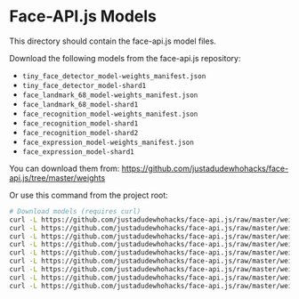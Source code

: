 # Face-API.js Models

This directory should contain the face-api.js model files.

Download the following models from the face-api.js repository:
- `tiny_face_detector_model-weights_manifest.json`
- `tiny_face_detector_model-shard1`
- `face_landmark_68_model-weights_manifest.json`
- `face_landmark_68_model-shard1`
- `face_recognition_model-weights_manifest.json`
- `face_recognition_model-shard1`
- `face_recognition_model-shard2`
- `face_expression_model-weights_manifest.json`
- `face_expression_model-shard1`

You can download them from: https://github.com/justadudewhohacks/face-api.js/tree/master/weights

Or use this command from the project root:
```bash
# Download models (requires curl)
curl -L https://github.com/justadudewhohacks/face-api.js/raw/master/weights/tiny_face_detector_model-weights_manifest.json -o public/models/tiny_face_detector_model-weights_manifest.json
curl -L https://github.com/justadudewhohacks/face-api.js/raw/master/weights/tiny_face_detector_model-shard1 -o public/models/tiny_face_detector_model-shard1
curl -L https://github.com/justadudewhohacks/face-api.js/raw/master/weights/face_landmark_68_model-weights_manifest.json -o public/models/face_landmark_68_model-weights_manifest.json
curl -L https://github.com/justadudewhohacks/face-api.js/raw/master/weights/face_landmark_68_model-shard1 -o public/models/face_landmark_68_model-shard1
curl -L https://github.com/justadudewhohacks/face-api.js/raw/master/weights/face_recognition_model-weights_manifest.json -o public/models/face_recognition_model-weights_manifest.json
curl -L https://github.com/justadudewhohacks/face-api.js/raw/master/weights/face_recognition_model-shard1 -o public/models/face_recognition_model-shard1
curl -L https://github.com/justadudewhohacks/face-api.js/raw/master/weights/face_recognition_model-shard2 -o public/models/face_recognition_model-shard2
curl -L https://github.com/justadudewhohacks/face-api.js/raw/master/weights/face_expression_model-weights_manifest.json -o public/models/face_expression_model-weights_manifest.json
curl -L https://github.com/justadudewhohacks/face-api.js/raw/master/weights/face_expression_model-shard1 -o public/models/face_expression_model-shard1
```